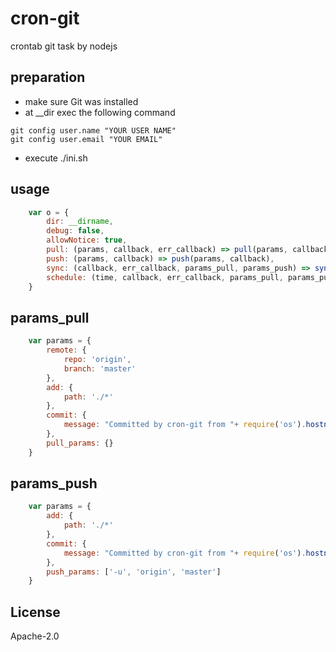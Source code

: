# cron-git
crontab git task by nodejs

## preparation

 - make sure Git was installed
 - at __dir exec the following command
 ```shell
git config user.name "YOUR USER NAME"
git config user.email "YOUR EMAIL"
 ```
 - execute ./ini.sh


## usage
```js
	var o = {
		dir: __dirname,
		debug: false,
		allowNotice: true,
		pull: (params, callback, err_callback) => pull(params, callback, err_callback),
		push: (params, callback) => push(params, callback),
		sync: (callback, err_callback, params_pull, params_push) => sync(callback, err_callback, params_pull, params_push),
		schedule: (time, callback, err_callback, params_pull, params_push) => schedule(time, callback, err_callback, params_pull, params_push)
	}
```

## params_pull
```js
	var params = {
		remote: {
			repo: 'origin',
			branch: 'master'
		},
		add: {
			path: './*'
		},
		commit: {
			message: "Committed by cron-git from "+ require('os').hostname()
		},
		pull_params: {}
	}
```

## params_push
```js
	var params = {
		add: {
			path: './*'
		},
		commit: {
			message: "Committed by cron-git from "+ require('os').hostname()
		},
		push_params: ['-u', 'origin', 'master']
	}
````


## License
Apache-2.0

